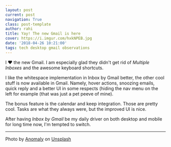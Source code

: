 ```yaml
---
layout: post
current: post
navigation: True
class: post-template
author: rahi
title: Yay! The new Gmail is here
cover: https://i.imgur.com/hxkNPEB.jpg
date: '2018-04-26 10:21:00'
tags: tech desktop gmail observations
---
```


I :heart: the new Gmail. I am especially glad they didn't get rid of _Multiple Inboxes_ and the awesome keyboard shortcuts.

I like the whitespace implementation in Inbox by Gmail better, the other cool stuff is now available in Gmail. Namely, hover actions, snoozing emails, quick reply and a better UI in some respects (hiding the nav menu on the left for example (that was just a pet peeve of mine).

The bonus feature is the calendar and keep integration. Those are pretty cool. Tasks are what they always were, but the improved UI is nice.

After having _Inbox by Gmail_ be my daily driver on both desktop and mobile for long time now, I'm tempted to switch.

---

Photo by [Anomaly](https://unsplash.com/photos/oRskqiH7FNc?utm_source=unsplash&utm_medium=referral&utm_content=creditCopyText) on [Unsplash](https://unsplash.com/search/photos/new-gmail?utm_source=unsplash&utm_medium=referral&utm_content=creditCopyText)

